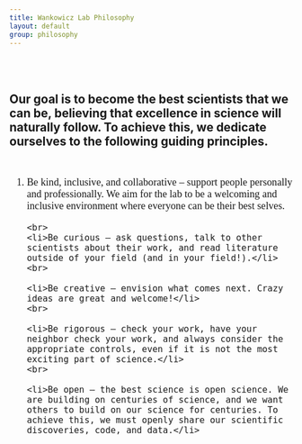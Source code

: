 ```yaml
---
title: Wankowicz Lab Philosophy
layout: default
group: philosophy
---
```


<div style="margin-top: 80px;">
</div>

## Our goal is to become the best scientists that we can be, believing that excellence in science will naturally follow. To achieve this, we dedicate ourselves to the following guiding principles.

<div style="margin-top: 50px;">
</div>

<ol style="font-family: 'Merriweather', serif; font-size: 1.3em;">
    <li>Be kind, inclusive, and collaborative – support people personally and professionally. We aim for the lab to be a welcoming and inclusive environment where everyone can be their best selves.</li>

    <br>
    <li>Be curious – ask questions, talk to other scientists about their work, and read literature outside of your field (and in your field!).</li>
    <br>
    
    <li>Be creative — envision what comes next. Crazy ideas are great and welcome!</li>
    <br>
    
    <li>Be rigorous – check your work, have your neighbor check your work, and always consider the appropriate controls, even if it is not the most exciting part of science.</li>
    <br>
    
    <li>Be open – the best science is open science. We are building on centuries of science, and we want others to build on our science for centuries. To achieve this, we must openly share our scientific discoveries, code, and data.</li>
</ol>
